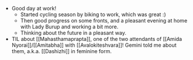 - Good day at work!
  - Started cycling season by biking to work, which was great :)
  - Then good progress on some fronts, and a pleasant evening at home with Lady Burup and working a bit more.
  - Thinking about the future in a pleasant way.
- TIL about [[Mahasthamaprapta]], one of the two attendants of [[Amida Nyorai]]/[[Amitabha]] with [[Avalokiteshvara]]! Gemini told me about them, a.k.a. [[Dashizhi]] in feminine form.